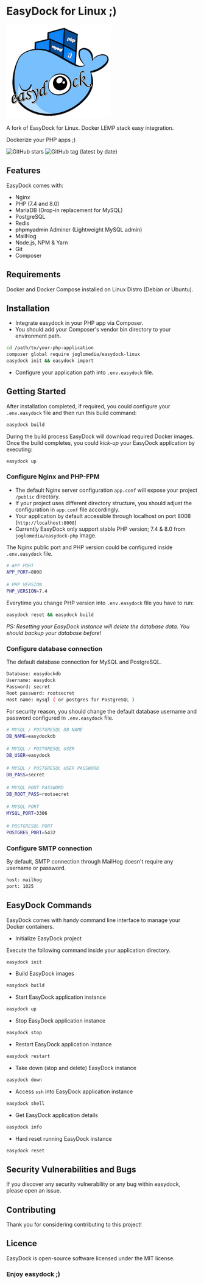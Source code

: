 # EasyDock for Linux ;)

![EasyDock for Linux](ed_275px.png)

A fork of EasyDock for Linux. Docker LEMP stack easy integration.

Dockerize your PHP apps ;)

![GitHub stars](https://img.shields.io/github/stars/joglomedia/easydock-linux?style=social)
![GitHub tag (latest by date)](https://img.shields.io/github/v/tag/joglomedia/easydock-linux?label=version)

## Features

EasyDock comes with:

- Nginx
- PHP (7.4 and 8.0)
- MariaDB (Drop-in replacement for MySQL)
- PostgreSQL
- Redis
- ~~phpmyadmin~~ Adminer (Lightweight MySQL admin)
- MailHog
- Node.js, NPM & Yarn
- Git
- Composer

## Requirements

Docker and Docker Compose installed on Linux Distro (Debian or Ubuntu).

## Installation

- Integrate easydock in your PHP app via Composer.
- You should add your Composer's vendor bin directory to your environment path.

```bash
cd /path/to/your-php-application
composer global require joglomedia/easydock-linux
easydock init && easydock import
```

- Configure your application path into `.env.easydock` file.

## Getting Started

After installation completed, if required, you could configure your `.env.easydock` file and then run this build command:

```bash
easydock build
```

During the build process EasyDock will download required Docker images. Once the build completes, you could _kick-up_ your EasyDock application by executing:

```bash
easydock up
```

### Configure Nginx and PHP-FPM

- The default Nginx server configuration `app.conf` will expose your project `/public` directory.
- If your project uses different directory structure, you should adjust the configuration in `app.conf` file accordingly.
- Your application by default accessible through localhost on port 8008 (`http://localhost:8008`)
- Currently EasyDock only support stable PHP version; 7.4 & 8.0 from `joglomedia/easydock-php` image.

The Nginx public port and PHP version could be configured inside `.env.easydock` file.

```bash
# APP PORT
APP_PORT=8008

# PHP VERSION 
PHP_VERSION=7.4
```

Everytime you change PHP version into `.env.easydock` file you have to run:

```bash
easydock reset && easydock build
```

_*PS: Resetting your EasyDock instance will delete the database data. You should backup your database before!*_

### Configure database connection

The default database connection for MySQL and PostgreSQL.

```bash
Database: easydockdb
Username: easydock
Password: secret
Root password: rootsecret
Host name: mysql ( or postgres for PostgreSQL )
```

For security reason, you should change the default database username and password configured in `.env.easydock` file.

```bash
# MYSQL / POSTGRESQL DB NAME
DB_NAME=easydockdb

# MYSQL / POSTGRESQL USER
DB_USER=easydock

# MYSQL / POSTGRESQL USER PASSWORD
DB_PASS=secret

# MYSQL ROOT PASSWORD
DB_ROOT_PASS=rootsecret

# MYSQL PORT
MYSQL_PORT=3306

# POSTGRESQL PORT
POSTGRES_PORT=5432
```

### Configure SMTP connection

By default, SMTP connection through MailHog doesn't require any username or password.

```bash
host: mailhog
port: 1025
```

## EasyDock Commands

EasyDock comes with handy command line interface to manage your Docker containers.

- Initialize EasyDock project

Execute the following command inside your application directory.

```bash
easydock init
```

- Build EasyDock images

```bash
easydock build
```

- Start EasyDock application instance

```bash
easydock up
```

- Stop EasyDock application instance

```bash
easydock stop
```

- Restart EasyDock application instance

```bash
easydock restart
```

- Take down (stop and delete) EasyDock instance

```bash
easydock down
```

- Access `ssh` into EasyDock application instance

```bash
easydock shell
```

- Get EasyDock application details

```bash
easydock info
```

- Hard reset running EasyDock instance

```bash
easydock reset
```

## Security Vulnerabilities and Bugs

If you discover any security vulnerability or any bug within easydock, please open an issue.

## Contributing

Thank you for considering contributing to this project!

## Licence

EasyDock is open-source software licensed under the MIT license.

### Enjoy easydock ;)
